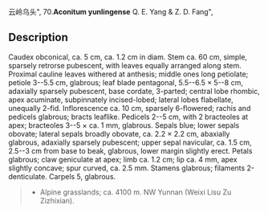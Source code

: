 云岭乌头",
70.**Aconitum yunlingense** Q. E. Yang & Z. D. Fang",

## Description
Caudex obconical, ca. 5 cm, ca. 1.2 cm in diam. Stem ca. 60 cm, simple, sparsely retrorse pubescent, with leaves equally arranged along stem. Proximal cauline leaves withered at anthesis; middle ones long petiolate; petiole 3--5.5 cm, glabrous; leaf blade pentagonal, 5.5--6.5 × 5--8 cm, adaxially sparsely pubescent, base cordate, 3-parted; central lobe rhombic, apex acuminate, subpinnately incised-lobed; lateral lobes flabellate, unequally 2-fid. Inflorescence ca. 10 cm, sparsely 6-flowered; rachis and pedicels glabrous; bracts leaflike. Pedicels 2--5 cm, with 2 bracteoles at apex; bracteoles 3--5 × ca. 1 mm, glabrous. Sepals blue; lower sepals obovate; lateral sepals broadly obovate, ca. 2.2 × 2.2 cm, abaxially glabrous, adaxially sparsely pubescent; upper sepal navicular, ca. 1.5 cm, 2.5--3 cm from base to beak, glabrous, lower margin slightly erect. Petals glabrous; claw geniculate at apex; limb ca. 1.2 cm; lip ca. 4 mm, apex slightly concave; spur curved, ca. 2.5 mm. Stamens glabrous; filaments 2-denticulate. Carpels 5, glabrous.

> * Alpine grasslands; ca. 4100 m. NW Yunnan (Weixi Lisu Zu Zizhixian).
